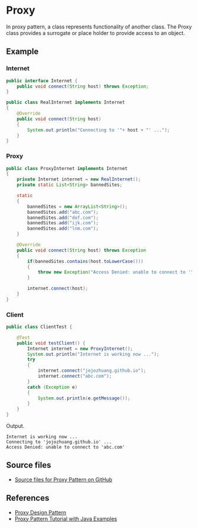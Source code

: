 # Proxy

In proxy pattern, a class represents functionality of another class. The Proxy class provides a surrogate or place holder to provide access to an object.

## Example

### Internet

```java
public interface Internet {
    public void connect(String host) throws Exception;
}

public class RealInternet implements Internet
{
    @Override
    public void connect(String host)
    {
        System.out.println("Connecting to '"+ host + "' ...");
    }
}
```

### Proxy

```java
public class ProxyInternet implements Internet
{
    private Internet internet = new RealInternet();
    private static List<String> bannedSites;

    static
    {
        bannedSites = new ArrayList<String>();
        bannedSites.add("abc.com");
        bannedSites.add("def.com");
        bannedSites.add("ijk.com");
        bannedSites.add("lnm.com");
    }

    @Override
    public void connect(String host) throws Exception
    {
        if(bannedSites.contains(host.toLowerCase()))
        {
            throw new Exception("Access Denied: unable to connect to '" + host + "'");
        }

        internet.connect(host);
    }
}
```

### Client

```java
public class ClientTest {

    @Test
    public void testClient() {
        Internet internet = new ProxyInternet();
        System.out.println("Internet is working now ...");
        try
        {
            internet.connect("jojozhuang.github.io");
            internet.connect("abc.com");
        }
        catch (Exception e)
        {
            System.out.println(e.getMessage());
        }
    }
}
```

Output.

```raw
Internet is working now ...
Connecting to 'jojozhuang.github.io' ...
Access Denied: unable to connect to 'abc.com'
```

## Source files

* [Source files for Proxy Pattern on GitHub](https://github.com/jojozhuang/design-patterns-java/tree/master/design-pattern-proxy)

## References

* [Proxy Design Pattern](https://www.geeksforgeeks.org/proxy-design-pattern/)
* [Proxy Pattern Tutorial with Java Examples](https://dzone.com/articles/design-patterns-proxy)
